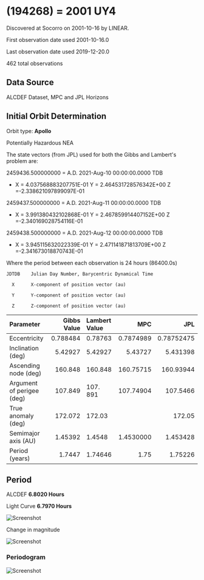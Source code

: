 # (194268) = 2001 UY4

Discovered at Socorro on 2001-10-16 by LINEAR.

First observation date used	2001-10-16.0

Last observation date used	2019-12-20.0

462 total observations

## Data Source

ALCDEF Dataset, MPC and JPL Horizons

## Initial Orbit Determination

Orbit type: **Apollo**

Potentially Hazardous NEA

The state vectors (from JPL) used for both the Gibbs and Lambert's problem are:

2459436.500000000 = A.D. 2021-Aug-10 00:00:00.0000 TDB 
- X = 4.037568883207751E-01 Y = 2.464531728576342E+00 Z =-2.338621097899097E-01

2459437.500000000 = A.D. 2021-Aug-11 00:00:00.0000 TDB 
- X = 3.991380432102868E-01 Y = 2.467859914407152E+00 Z =-2.340169028754116E-01

2459438.500000000 = A.D. 2021-Aug-12 00:00:00.0000 TDB 
- X = 3.945115632022339E-01 Y = 2.471141871813709E+00 Z =-2.341673018870743E-01
 

Where the period between each observation is 24 hours (86400.0s)

    JDTDB    Julian Day Number, Barycentric Dynamical Time
    
      X      X-component of position vector (au)
      
      Y      Y-component of position vector (au)
      
      Z      Z-component of position vector (au)


Parameter | Gibbs Value | Lambert Value | MPC | JPL
| :--- | ---:| :--- | ---:| ---:
 Eccentricity              | 0.788484 | 0.78763 | 0.7874989 | 0.78752475
 Inclination (deg)         | 5.42927 | 5.42927 | 5.43727 | 5.431398
 Ascending node (deg)      | 160.848 | 160.848 | 160.75715 | 160.93944
 Argument of perigee (deg) | 107.849 | 107. 891 | 107.74904 | 107.5466
 True anomaly (deg)        | 172.072 | 172.03 | | 172.05
 Semimajor axis (AU)       | 1.45392 | 1.4548 | 1.4530000 | 1.453428 
 Period (years)            | 1.7447 | 1.74646 | 1.75 | 1.75226


## Period
ALCDEF 		**6.8020  Hours**

Light Curve	**6.7970 Hours**

![Screenshot](https://github.com/renefiedel/MASTER-THESIS/blob/ec5c7cce018040ba7099341098e2252f723ba3f9/Project/Asteroids%20NEAs/New%20NEA's/2001%20UY4/light%20curve.png)

Change in magnitude

![Screenshot](https://github.com/renefiedel/MASTER-THESIS/blob/ac3dc751d467b733b35526eaf875275d3cd94e6c/Project/Asteroids%20NEAs/New%20NEA's/2001%20UY4/New_light_curve_2001UY4.svg)

### Periodogram

![Screenshot](https://github.com/renefiedel/MASTER-THESIS/blob/e3c9fde4e230fbea8b2bf8ed0ac9dc32d4479960/Project/Asteroids%20NEAs/New%20NEA's/2001%20UY4/Periodogram:%202001UY4.svg)

